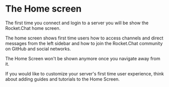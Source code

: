 # The Home screen

The first time you connect and login to a server you will be show the Rocket.Chat home screen.

The home screen shows first time users how to access channels and direct messages from the left sidebar and how to join the Rocket.Chat community on GitHub and social networks.

The Home Screen won't be shown anymore once you navigate away from it.

If you would like to customize your server's first time user experience, think about adding guides and tutorials to the Home Screen.
